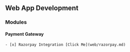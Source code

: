 ## **Web App Development**


### **Modules**

#### Payment Gateway

    - [x] Razorpay Integration [Click Me](web/razorpay.md)


